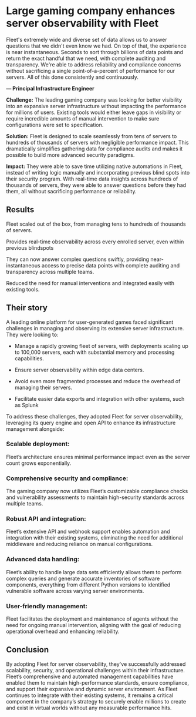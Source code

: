 # Large gaming company enhances server observability with Fleet

<div purpose="attribution-quote">

Fleet's extremely wide and diverse set of data allows us to answer questions that we didn't even know we had. On top of that, the experience is near instantaneous. Seconds to sort through billions of data points and return the exact handful that we need, with complete auditing and transparency. We're able to address reliability and compliance concerns without sacrificing a single point-of-a-percent of performance for our servers. All of this done consistently and continuously.

**— Principal Infrastructure Engineer**
</div>

**Challenge:** The leading gaming company was looking for better visibility into an expansive server infrastructure without impacting the performance for millions of users. Existing tools would either leave gaps in visibility or require incredible amounts of manual intervention to make sure configurations were set to specification.

**Solution:** Fleet is designed to scale seamlessly from tens of servers to hundreds of thousands of servers with negligible performance impact. This dramatically simplifies gathering data for compliance audits and makes it possible to build more advanced security paradigms.

**Impact:** They were able to save time utilizing native automations in Fleet, instead of writing logic manually and incorporating previous blind spots into their security program. With real-time data insights across hundreds of thousands of servers, they were able to answer questions before they had them, all without sacrificing performance or reliability.

## Results

<div purpose="checklist">

Fleet scaled out of the box, from managing tens to hundreds of thousands of servers.

Provides real-time observability across every enrolled server, even within previous blindspots

They can now answer complex questions swiftly, providing near-instantaneous access to precise data points with complete auditing and transparency across multiple teams.

Reduced the need for manual interventions and integrated easily with existing tools.
</div>


## Their story

A leading online platform for user-generated games faced significant challenges in managing and observing its extensive server infrastructure. They were looking to:

- Manage a rapidly growing fleet of servers, with deployments scaling up to 100,000 servers, each with substantial memory and processing capabilities.

- Ensure server observability within edge data centers.

- Avoid even more fragmented processes and reduce the overhead of managing their servers.

- Facilitate easier data exports and integration with other systems, such as Splunk

To address these challenges, they adopted Fleet for server observability, leveraging its query engine and open API to enhance its infrastructure management alongside:

### Scalable deployment: 

Fleet’s architecture ensures minimal performance impact even as the server count grows exponentially.

### Comprehensive security and compliance:

The gaming company now utilizes Fleet’s customizable compliance checks and vulnerability assessments to maintain high-security standards across multiple teams.

### Robust API and integration:

Fleet’s extensive API and webhook support enables automation and integration with their existing systems, eliminating the need for additional middleware and reducing reliance on manual configurations.

### Advanced data handling: 

Fleet’s ability to handle large data sets efficiently allows them to perform complex queries and generate accurate inventories of software components, everything from different Python versions to identified vulnerable software across varying server environments.

### User-friendly management: 

Fleet facilitates the deployment and maintenance of agents without the need for ongoing manual intervention, aligning with the goal of reducing operational overhead and enhancing reliability.


## Conclusion

By adopting Fleet for server observability, they've successfully addressed scalability, security, and operational challenges within their infrastructure. Fleet’s comprehensive and automated management capabilities have enabled them to maintain high-performance standards, ensure compliance, and support their expansive and dynamic server environment. As Fleet continues to integrate with their existing systems, it remains a critical component in the company’s strategy to securely enable millions to create and exist in virtual worlds without any measurable performance hits.

<call-to-action></call-to-action>

<meta name="category" value="announcements">
<meta name="authorGitHubUsername" value="Drew-P-drawers">
<meta name="authorFullName" value="Andrew Baker">
<meta name="publishedOn" value="2024-12-11">
<meta name="articleTitle" value="Large gaming company enhances server observability with Fleet">
<meta name="description" value="Large gaming company enhances server observability with Fleet">
